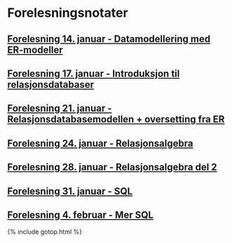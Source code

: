 # Forelesningsnotater

## [Forelesning 14. januar - Datamodellering med ER-modeller](./14jan)

## [Forelesning 17. januar - Introduksjon til relasjonsdatabaser](./17jan)

## [Forelesning 21. januar - Relasjonsdatabasemodellen + oversetting fra ER](./21jan)

## [Forelesning 24. januar - Relasjonsalgebra](./24jan)

## [Forelesning 28. januar - Relasjonsalgebra del 2](./28jan)

## [Forelesning 31. januar - SQL](./31jan)

## [Forelesning 4. februar - Mer SQL](./4feb)

{% include gotop.html %}
